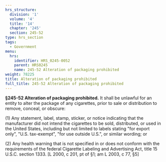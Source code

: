 ```yaml
---
hrs_structure:
  division: '1'
  volume: '4'
  title: '14'
  chapter: '245'
  section: 245-52
type: hrs_section
tags:
  - Government
menu:
  hrs:
    identifier: HRS_0245-0052
    parent: HRS0245
    name: 245-52 Alteration of packaging prohibited
weight: 78225
title: Alteration of packaging prohibited
full_title: 245-52 Alteration of packaging prohibited
---
```

**§245-52 Alteration of packaging prohibited.** It shall be unlawful for an entity to alter the package of any cigarettes, prior to sale or distribution to remove, conceal, or obscure:

(1) Any statement, label, stamp, sticker, or notice indicating that the manufacturer did not intend the cigarettes to be sold, distributed, or used in the United States, including but not limited to labels stating "for export only", "U.S. tax-exempt", "for use outside U.S.", or similar wording; or

(2) Any health warning that is not specified in or does not conform with the requirements of the federal Cigarette Labeling and Advertising Act, title 15 U.S.C. section 1333\. [L 2000, c 201, pt of §1; am L 2003, c 77, §5]